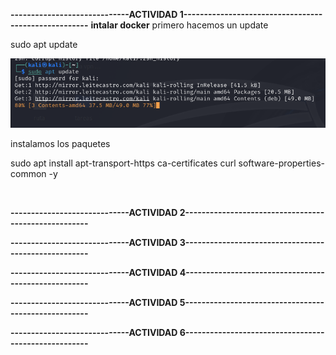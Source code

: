 **-----------------------------ACTIVIDAD 1-----------------------------------------------------**
  **intalar docker**
  primero hacemos un update

  sudo apt update
  
![](https://github.com/FlyFree624/ASIR-SREI/blob/main/tema0/imagenes/widd.png)

instalamos los paquetes

sudo apt install apt-transport-https ca-certificates curl software-properties-common -y

![]()

  

**-----------------------------ACTIVIDAD 2-----------------------------------------------------**


**-----------------------------ACTIVIDAD 3-----------------------------------------------------**


**-----------------------------ACTIVIDAD 4-----------------------------------------------------**


**-----------------------------ACTIVIDAD 5-----------------------------------------------------**


**-----------------------------ACTIVIDAD 6-----------------------------------------------------**


